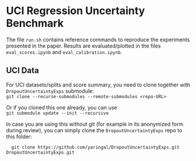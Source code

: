 # UCI Regression Uncertainty Benchmark

The file `run.sh` contains reference commands to reproduce the experiments presented in the paper. Results are evaluated/plotted in the files `eval_scores.ipynb` and `eval_calibration.ipynb`.

## UCI Data

For UCI datasets/splits and score summary, you need to clone together with `DropoutUncertaintyExps` submodule:  
```git clone --recurse-submodules --remote-submodules <repo-URL>```

Or if you cloned this one already, you can use  
```git submodule update --init --recursive```

In case you are using this without git (for example in its anonymized form during review), you can simply clone the `DropoutUncertaintyExps` repo to this folder:
```
  git clone https://github.com/yaringal/DropoutUncertaintyExps.git DropoutUncertaintyExps.git
```